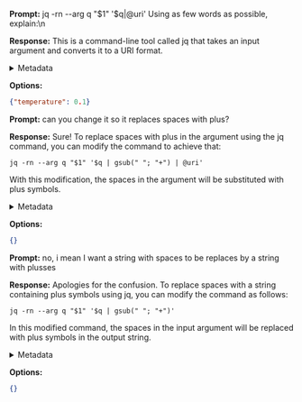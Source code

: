 **Prompt:**
jq -rn --arg q "$1" '$q|@uri' Using as few words as possible, explain:\n

**Response:**
This is a command-line tool called jq that takes an input argument and converts it to a URI format.

<details><summary>Metadata</summary>

- Duration: 1314 ms
- Datetime: 2023-09-14T19:02:05.845045
- Model: gpt-3.5-turbo-0613

</details>

**Options:**
```json
{"temperature": 0.1}
```

**Prompt:**
can you change it so it replaces spaces with plus?

**Response:**
Sure! To replace spaces with plus in the argument using the jq command, you can modify the command to achieve that:

```shell
jq -rn --arg q "$1" '$q | gsub(" "; "+") | @uri'
```

With this modification, the spaces in the argument will be substituted with plus symbols.

<details><summary>Metadata</summary>

- Duration: 3392 ms
- Datetime: 2023-09-14T19:02:45.899393
- Model: gpt-3.5-turbo-0613

</details>

**Options:**
```json
{}
```

**Prompt:**
no, i mean I want a string with spaces to be replaces by a string with plusses

**Response:**
Apologies for the confusion. To replace spaces with a string containing plus symbols using jq, you can modify the command as follows:

```shell
jq -rn --arg q "$1" '$q | gsub(" "; "+")'
```

In this modified command, the spaces in the input argument will be replaced with plus symbols in the output string.

<details><summary>Metadata</summary>

- Duration: 3575 ms
- Datetime: 2023-09-14T19:03:55.380085
- Model: gpt-3.5-turbo-0613

</details>

**Options:**
```json
{}
```

